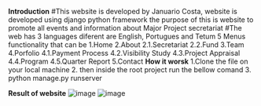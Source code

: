 **Introduction**
#This website is developed by Januario Costa, website is developed using django python framework
the purpose of this is website to promote all events and information about Major Project secretariat
#The web has 3 languages diferent are English, Portugues and Tetum
5 Menus functionality that can be 
1.Home
2.About 
  2.1.Secretariat
  2.2.Fund
3.Team 
4.Porfolio
  4.1.Payment Process
  4.2.Visibility Study
  4.3.Project Appraisal
  4.4.Program 
  4.5.Quarter Report
5.Contact
**How it worsk**
1.Clone the file on your local machine
2. then inside the root project  run the bellow comand
3. python manage.py runserver

**Result of website**
![image](https://user-images.githubusercontent.com/26919876/120741128-6f842c80-c52f-11eb-940d-7a163906074c.png)
![image](https://user-images.githubusercontent.com/26919876/120741094-5e3b2000-c52f-11eb-973f-9a1694f0d20c.png)




